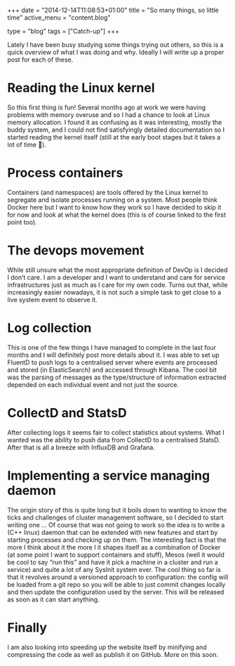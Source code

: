 +++
date = "2014-12-14T11:08:53+01:00"
title = "So many things, so little time"
active_menu = "content.blog"

type = "blog"
tags = ["Catch-up"]
+++


Lately I have been busy studying some things trying out others, so this is a quick overview of what I was doing and why.
Ideally I will write up a proper post for each of these.

Reading the Linux kernel
========================
So this first thing is fun!
Several months ago at work we were having problems with memory overuse and so I had a chance to look at Linux memory allocation.
I found it as confusing as it was interesting, mostly the buddy system, and I could not find satisfyingly detailed documentation so I started reading the kernel itself (still at the early boot stages but it takes a lot of time 🙂).

Process containers
==================
Containers (and namespaces) are tools offered by the Linux kernel to segregate and isolate processes running on a system.
Most people think Docker here but I want to know how they work so I have decided to skip it for now and look at what the kernel does (this is of course linked to the first point too).

The devops movement
===================
While still unsure what the most appropriate definition of DevOp is I decided I don’t care.
I am a developer and I want to understand and care for service infrastructures just as much as I care for my own code.
Turns out that, while increasingly easier nowadays, it is not such a simple task to get close to a live system event to observe it.

Log collection
==============
This is one of the few things I have managed to complete in the last four months and I will definitely post more details about it.
I was able to set up FluentD to push logs to a centralised server where events are processed and stored (in ElasticSearch) and accessed through Kibana.
The cool bit was the parsing of messages as the type/structure of information extracted depended on each individual event and not just the source.

CollectD and StatsD
===================
After collecting logs it seems fair to collect statistics about systems.
What I wanted was the ability to push data from CollectD to a centralised StatsD.
After that is all a breeze with InfluxDB and Grafana.

Implementing a service managing daemon
======================================
The origin story of this is quite long but it boils down to wanting to know the ticks and challenges of cluster management software, so I decided to start writing one …
Of course that was not going to work so the idea is to write a (C++ linux) daemon that can be extended with new features and start by starting processes and checking up on them.
The interesting fact is that the more I think about it the more I it shapes itself as a combination of Docker (at some point I want to support containers and stuff), Mesos (well it would be cool to say “run this” and have it pick a machine in a cluster and run a service) and quite a lot of any SysInit system ever.
The cool thing so far is that it revolves around a versioned approach to configuration: the config will be loaded from a git repo so you will be able to just commit changes locally and then update the configuration used by the server.
This will be released as soon as it can start anything.

Finally
=======
I am also looking into speeding up the website itself by minifying and compressing the code as well as publish it on GitHub.
More on this soon.
